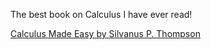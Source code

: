 The best book on Calculus I have ever read!

[Calculus Made Easy by Silvanus P. Thompson](https://github.com/lahorekid/Calculus/blob/master/Calculus%20Made%20Easy.pdf)




